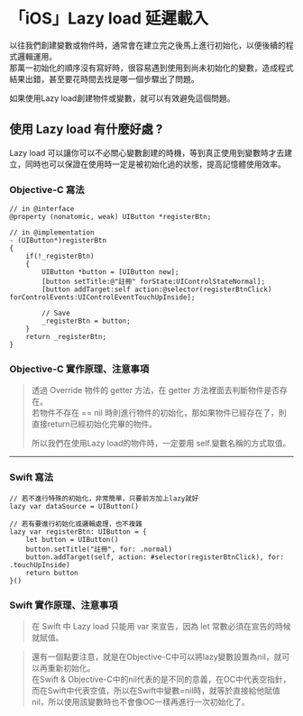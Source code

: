 # 「iOS」Lazy load 延遲載入

以往我們創建變數或物件時，通常會在建立完之後馬上進行初始化，以便後續的程式邏輯運用。  
那萬一初始化的順序沒有寫好時，很容易遇到使用到尚未初始化的變數，造成程式結果出錯，甚至要花時間去找是哪一個步驟出了問題。  

如果使用Lazy load創建物件或變數，就可以有效避免這個問題。

## 使用 Lazy load 有什麼好處 ?

Lazy load 可以讓你可以不必關心變數創建的時機，等到真正使用到變數時才去建立，同時也可以保證在使用時一定是被初始化過的狀態，提高記憶體使用效率。  

### Objective-C 寫法
```javascript=
// in @interface
@property (nonatomic, weak) UIButton *registerBtn;

// in @implementation
- (UIButton*)registerBtn
{
    if(!_registerBtn)
    {
        UIButton *button = [UIButton new];
        [button setTitle:@"註冊" forState:UIControlStateNormal];
        [button addTarget:self action:@selector(registerBtnClick) forControlEvents:UIControlEventTouchUpInside];
        
        // Save
        _registerBtn = button;
    }
    return _registerBtn;
}

```

### Objective-C 實作原理、注意事項

> 透過 Override 物件的 getter 方法，在 getter 方法裡面去判斷物件是否存在。  
> 若物件不存在 == nil 時則進行物件的初始化，那如果物件已經存在了，則直接return已經初始化完畢的物件。  
>
>所以我們在使用Lazy load的物件時，一定要用 self.變數名稱的方式取值。


---

### Swift 寫法
```javascript=
// 若不進行特殊的初始化，非常簡單，只要前方加上lazy就好
lazy var dataSource = UIButton()

// 若有要進行初始化或邏輯處理，也不複雜
lazy var registerBtn: UIButton = {
    let button = UIButton()
    button.setTitle("註冊", for: .normal)
    button.addTarget(self, action: #selector(registerBtnClick), for: .touchUpInside)
    return button
}()
```

### Swift 實作原理、注意事項

>在 Swift 中 Lazy load 只能用 var 來宣告，因為 let 常數必須在宣告的時候就賦值。  

>還有一個點要注意，就是在Objective-C中可以將lazy變數設置為nil，就可以再重新初始化。  
>在Swift & Objective-C中的nil代表的是不同的意義，在OC中代表空指針，而在Swift中代表空值，所以在Swift中變數=nil時，就等於直接給他賦值nil，所以使用該變數時也不會像OC一樣再進行一次初始化了。
